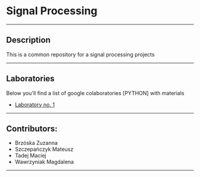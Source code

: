 # Signal Processing
---
## Description
This is a common repository for a signal processing projects


---
## Laboratories
Below you'll find a list of google colaboratories [PYTHON] with materials

- [Laboratory no. 1](https://colab.research.google.com/drive/1TEK8UQ6ZNMAJkN_oPRFO0wcffKzNJCZF?usp=sharing)

---
## Contributors:
- Brzóska Zuzanna
- Szczepańczyk Mateusz
- Tadej Maciej
- Wawrzyniak Magdalena
---
